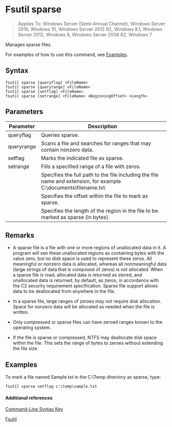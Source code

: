 # Fsutil sparse
>Applies To: Windows Server (Semi-Annual Channel), Windows Server 2016, Windows 10, Windows Server 2012 R2, Windows 8.1, Windows Server 2012, Windows 8, Windows Server 2008 R2, Windows 7

Manages sparse files.

For examples of how to use this command, see [Examples](#BKMK_examples).

## Syntax

```
fsutil sparse [queryflag] <FileName>
fsutil sparse [queryrange] <FileName>
fsutil sparse [setflag] <FileName>
fsutil sparse [setrange] <FileName> <BeginningOffset> <Length>
```

## Parameters

|Parameter|Description|
|-------------|---------------|
|queryflag|Queries sparse.|
|queryrange|Scans a file and searches for ranges that may contain nonzero data.|
|setflag|Marks the indicated file as sparse.|
|setrange|Fills a specified range of a file with zeros.|
|<FileName>|Specifies the full path to the file including the file name and extension, for example C:\documents\filename.txt.|
|<BeginningOffset>|Specifies the offset within the file to mark as sparse.|
|<Length>|Specifies the length of the region in the file to be marked as sparse (in bytes).|

## Remarks

-   A sparse file is a file with one or more regions of unallocated data in it. A program will see these unallocated regions as containing bytes with the value zero, but no disk space is used to represent these zeros. All meaningful or nonzero data is allocated, whereas all nonmeaningful data (large strings of data that is composed of zeros) is not allocated. When a sparse file is read, allocated data is returned as stored, and unallocated data is returned, by default, as zeros, in accordance with the C2 security requirement specification. Sparse file support allows data to be deallocated from anywhere in the file.

-   In a sparse file, large ranges of zeroes may not require disk allocation. Space for nonzero data will be allocated as needed when the file is written.

-   Only compressed or sparse files can have zeroed ranges known to the operating system.

-   If the file is sparse or compressed, NTFS may deallocate disk space within the file. This sets the range of bytes to zeroes without extending the file size.

## <a name="BKMK_examples"></a>Examples
To mark a file named Sample.txt in the C:\Temp directory as sparse, type:

```
fsutil sparse setflag c:\temp\sample.txt 
```

#### Additional references
[Command-Line Syntax Key](Command-Line-Syntax-Key.md)

[Fsutil](Fsutil.md)


